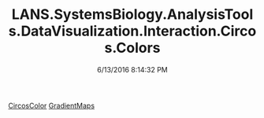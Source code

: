 ﻿---
title: LANS.SystemsBiology.AnalysisTools.DataVisualization.Interaction.Circos.Colors
date: 6/13/2016 8:14:32 PM
---

[CircosColor](T-LANS.SystemsBiology.AnalysisTools.DataVisualization.Interaction.Circos.Colors.CircosColor.html)
[GradientMaps](T-LANS.SystemsBiology.AnalysisTools.DataVisualization.Interaction.Circos.Colors.GradientMaps.html)
